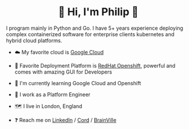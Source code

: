 <h1 align="center"> 🚀  Hi, I'm Philip 🚀 </h1>

I program mainly in Python and Go. I have 5+ years experience deploying complex containerized software for enterprise clients kubernetes and hybrid cloud platforms. 

- ☁️ My favorite cloud is  [Google Cloud](https://cloud.google.com/?hl=en)
- 🧰 Favorite Deployment Platform is [RedHat Openshift](https://www.redhat.com/en/technologies/cloud-computing/openshift), powerful and comes with amazing GUI for Developers
- 🌱 I'm currently learning Google Cloud and Openshift 

- 🏢 I work as a Platform Engineer 
- 🗺️ I live in London, England
- ❓ Reach me on [LinkedIn](https://www.linkedin.com/in/philip-rumman/) / [Cord](https://cord.co/candidate/account/u/candidate/50750) / [BrainVille](https://www.brainville.com/ResourceManagement/ProfessionalProfile/Index/48660)
